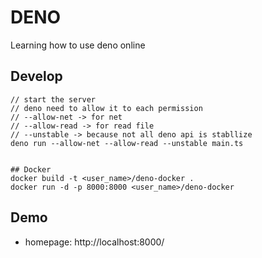# DENO 
Learning how to use deno online

## Develop
```
// start the server
// deno need to allow it to each permission
// --allow-net -> for net
// --allow-read -> for read file
// --unstable -> because not all deno api is stabllize
deno run --allow-net --allow-read --unstable main.ts


## Docker
docker build -t <user_name>/deno-docker .
docker run -d -p 8000:8000 <user_name>/deno-docker
```

## Demo
- homepage: http://localhost:8000/